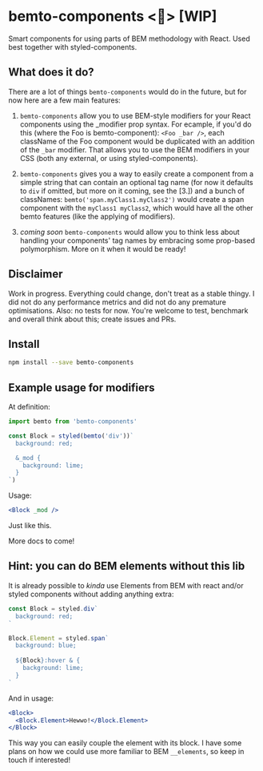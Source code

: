 # bemto-components <🍱> [WIP]

Smart components for using parts of BEM methodology with React. Used best together with styled-components.


## What does it do?

There are a lot of things `bemto-components` would do in the future, but for now here are a few main features:

1. `bemto-components` allow you to use BEM-style modifiers for your React components using the _modifier prop syntax. For ecample, if you'd do this (where the Foo is bemto-component): `<Foo _bar />`, each className of the Foo component would be duplicated with an addition of the `_bar` modifier. That allows you to use the BEM modifiers in your CSS (both any external, or using styled-components).

2. `bemto-components` gives you a way to easily create a component from a simple string that can contain an optional tag name (for now it defaults to `div` if omitted, but more on it coming, see the [3.]) and a bunch of classNames: `bemto('span.myClass1.myClass2')` would create a span component with the `myClass1 myClass2`, which would have all the other bemto features (like the applying of modifiers).

3. _coming soon_ `bemto-components` would allow you to think less about handling your components' tag names by embracing some prop-based polymorphism. More on it when it would be ready!


## Disclaimer

Work in progress. Everything could change, don't treat as a stable thingy. I did not do any performance metrics and did not do any premature optimisations. Also: no tests for now. You're welcome to test, benchmark and overall think about this; create issues and PRs.


## Install

```sh
npm install --save bemto-components
```

## Example usage for modifiers

At definition:

```jsx
import bemto from 'bemto-components'

const Block = styled(bemto('div'))`
  background: red;

  &_mod {
    background: lime;
  }
`)
```

Usage:

``` jsx
<Block _mod />
```

Just like this.

More docs to come!


## Hint: you can do BEM elements without this lib

It is already possible to _kinda_ use Elements from BEM with react and/or styled components without adding anything extra:

```jsx
const Block = styled.div`
  background: red;
`

Block.Element = styled.span`
  background: blue;
  
  ${Block}:hover & {
    background: lime;
  }
`
```

And in usage:

```jsx
<Block>
  <Block.Element>Hewwo!</Block.Element>
</Block>
```

This way you can easily couple the element with its block. I have some plans on how we could use more familiar to BEM `__elements`, so keep in touch if interested!
